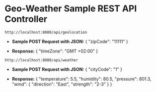 # Geo-Weather Sample REST API Controller

`http://localhost:8080/api/geolocation`

 - **Sample POST Request with JSON:**
  { 
		"zipCode": "11111"
  }
  
 - **Response:**
  {
    "timeZone": "GMT +02:00"
  }

`http://localhost:8080/api/weather`

 - **Sample POST Request with JSON:**
  { 
		"cityCode": "1"
  }
  
 - **Response:**
  {
  "temperature": 5.5,
  "humidity": 80.5,
  "pressure": 801.3,
  "wind": {
    "direction": "East",
    "strength": "2-3"
  }
}
